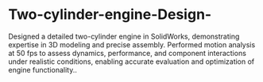 # Two-cylinder-engine-Design-
Designed a detailed two-cylinder engine in SolidWorks, demonstrating expertise in 3D modeling and precise assembly. Performed motion analysis at 50 fps to assess dynamics, performance, and component interactions under realistic conditions, enabling accurate evaluation and optimization of engine functionality..
